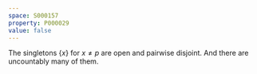 ```yaml
---
space: S000157
property: P000029
value: false
---
```


The singletons $\{x\}$ for $x\ne p$ are open and pairwise disjoint.
And there are uncountably many of them.
